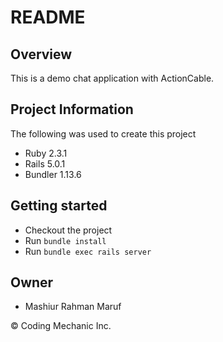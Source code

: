# README

## Overview

This is a demo chat application with ActionCable.

## Project Information

The following was used to create this project

* Ruby 2.3.1
* Rails 5.0.1
* Bundler 1.13.6

## Getting started

* Checkout the project
* Run `bundle install`
* Run `bundle exec rails server`

## Owner

* Mashiur Rahman Maruf

&copy; Coding Mechanic Inc.
